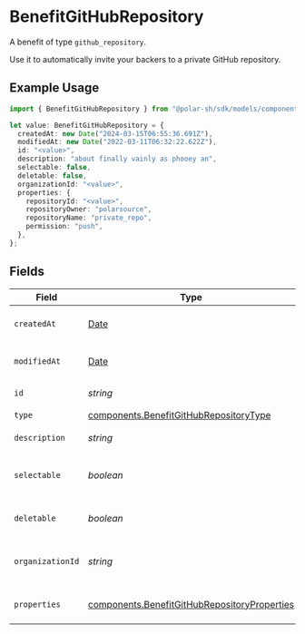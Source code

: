 # BenefitGitHubRepository

A benefit of type `github_repository`.

Use it to automatically invite your backers to a private GitHub repository.

## Example Usage

```typescript
import { BenefitGitHubRepository } from "@polar-sh/sdk/models/components";

let value: BenefitGitHubRepository = {
  createdAt: new Date("2024-03-15T06:55:36.691Z"),
  modifiedAt: new Date("2022-03-11T06:32:22.622Z"),
  id: "<value>",
  description: "about finally vainly as phooey an",
  selectable: false,
  deletable: false,
  organizationId: "<value>",
  properties: {
    repositoryId: "<value>",
    repositoryOwner: "polarsource",
    repositoryName: "private_repo",
    permission: "push",
  },
};
```

## Fields

| Field                                                                                                        | Type                                                                                                         | Required                                                                                                     | Description                                                                                                  |
| ------------------------------------------------------------------------------------------------------------ | ------------------------------------------------------------------------------------------------------------ | ------------------------------------------------------------------------------------------------------------ | ------------------------------------------------------------------------------------------------------------ |
| `createdAt`                                                                                                  | [Date](https://developer.mozilla.org/en-US/docs/Web/JavaScript/Reference/Global_Objects/Date)                | :heavy_check_mark:                                                                                           | Creation timestamp of the object.                                                                            |
| `modifiedAt`                                                                                                 | [Date](https://developer.mozilla.org/en-US/docs/Web/JavaScript/Reference/Global_Objects/Date)                | :heavy_check_mark:                                                                                           | Last modification timestamp of the object.                                                                   |
| `id`                                                                                                         | *string*                                                                                                     | :heavy_check_mark:                                                                                           | The ID of the benefit.                                                                                       |
| `type`                                                                                                       | [components.BenefitGitHubRepositoryType](../../models/components/benefitgithubrepositorytype.md)             | :heavy_check_mark:                                                                                           | N/A                                                                                                          |
| `description`                                                                                                | *string*                                                                                                     | :heavy_check_mark:                                                                                           | The description of the benefit.                                                                              |
| `selectable`                                                                                                 | *boolean*                                                                                                    | :heavy_check_mark:                                                                                           | Whether the benefit is selectable when creating a product.                                                   |
| `deletable`                                                                                                  | *boolean*                                                                                                    | :heavy_check_mark:                                                                                           | Whether the benefit is deletable.                                                                            |
| `organizationId`                                                                                             | *string*                                                                                                     | :heavy_check_mark:                                                                                           | The ID of the organization owning the benefit.                                                               |
| `properties`                                                                                                 | [components.BenefitGitHubRepositoryProperties](../../models/components/benefitgithubrepositoryproperties.md) | :heavy_check_mark:                                                                                           | Properties for a benefit of type `github_repository`.                                                        |